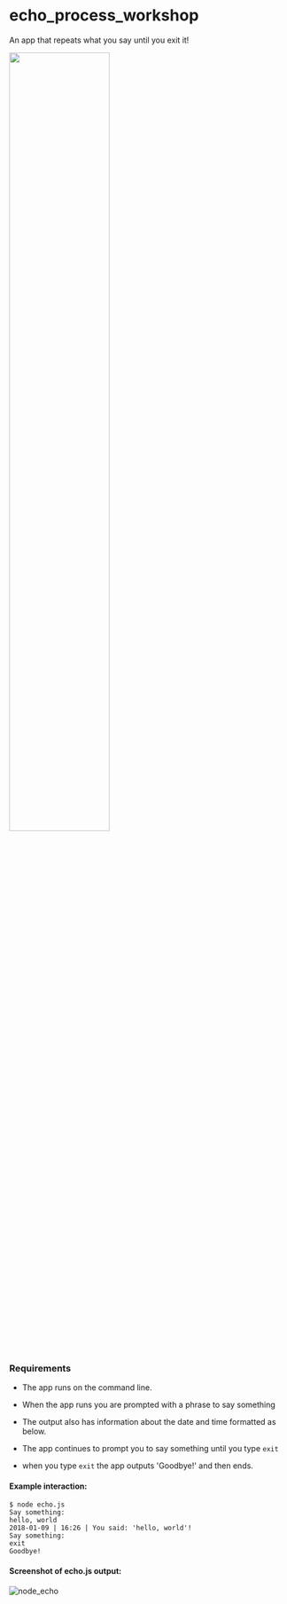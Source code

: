 # echo_process_workshop

An app that repeats what you say until you exit it!

<img src="https://user-images.githubusercontent.com/75075773/126976024-d37f9afd-6780-401f-921b-701c2b277cb8.png" width=60%>


### Requirements

- The app runs on the command line.

- When the app runs you are prompted with a phrase to say something

- The output also has information about the date and time formatted as below.

- The app continues to prompt you to say something until you type `exit`

- when you type `exit` the app outputs 'Goodbye!' and then ends.

#### Example interaction:

```
$ node echo.js
Say something:
hello, world
2018-01-09 | 16:26 | You said: 'hello, world'!
Say something:
exit
Goodbye!
```

#### Screenshot of echo.js output: 

![node_echo](https://user-images.githubusercontent.com/75075773/126995786-720f9415-441f-4f35-ac64-e1f22e0e5ba9.png)


